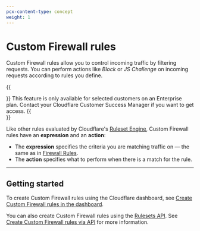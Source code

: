 ```yaml
---
pcx-content-type: concept
weight: 1
---
```


# Custom Firewall rules

Custom Firewall rules allow you to control incoming traffic by filtering requests. You can perform actions like _Block_ or _JS Challenge_ on incoming requests according to rules you define.

{{<Aside type="warning" header="Important">}}
This feature is only available for selected customers on an Enterprise plan. Contact your Cloudflare Customer Success Manager if you want to get access.
{{</Aside>}}

Like other rules evaluated by Cloudflare's [Ruleset Engine](https://developers.cloudflare.com/ruleset-engine/), Custom Firewall rules have an **expression** and an **action**:

- The **expression** specifies the criteria you are matching traffic on — the same as in [Firewall Rules](https://developers.cloudflare.com/firewall/cf-firewall-rules).
- The **action** specifies what to perform when there is a match for the rule.

---

## Getting started

To create Custom Firewall rules using the Cloudflare dashboard, see [Create Custom Firewall rules in the dashboard](/custom-rules/custom-firewall/create-dashboard).

You can also create Custom Firewall rules using the [Rulesets API](https://developers.cloudflare.com/ruleset-engine/rulesets-api). See [Create Custom Firewall rules via API](/custom-rules/custom-firewall/create-api) for more information.
